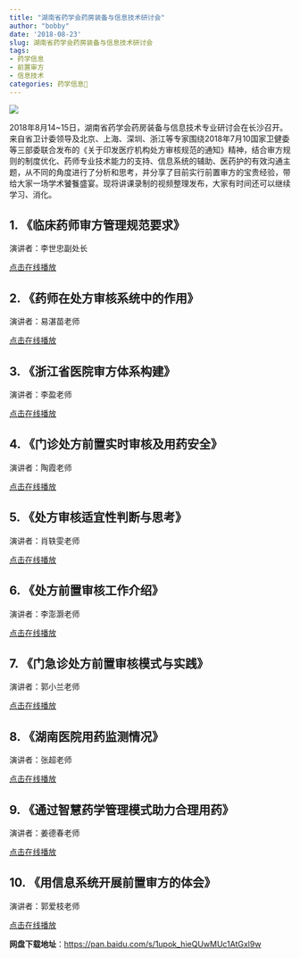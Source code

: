```yaml
---
title: "湖南省药学会药房装备与信息技术研讨会"
author: "bobby"
date: '2018-08-23'
slug: 湖南省药学会药房装备与信息技术研讨会
tags:
- 药学信息
- 前置审方
- 信息技术
categories: 药学信息
---
```

![](https://ws1.sinaimg.cn/large/8f5e6680gy1fujxabst5nj20hs0a00y9.jpg)

2018年8月14~15日，湖南省药学会药房装备与信息技术专业研讨会在长沙召开。来自省卫计委领导及北京、上海、深圳、浙江等专家围绕2018年7月10国家卫健委等三部委联合发布的《关于印发医疗机构处方审核规范的通知》精神，结合审方规则的制度优化、药师专业技术能力的支持、信息系统的辅助、医药护的有效沟通主题，从不同的角度进行了分析和思考，并分享了目前实行前置审方的宝贵经验，带给大家一场学术饕餮盛宴。现将讲课录制的视频整理发布，大家有时间还可以继续学习、消化。


## 1. 《临床药师审方管理规范要求》
演讲者：李世忠副处长

[点击在线播放](http://v.youku.com/v_show/id_XMzc5NDIyNDQ3Mg==.html?f=51872155&o=1)

## 2. 《药师在处方审核系统中的作用》
演讲者：易湛苗老师

[点击在线播放](http://v.youku.com/v_show/id_XMzc5NDIyNjAzMg==.html?f=51872155&o=1)

## 3. 《浙江省医院审方体系构建》
演讲者：李盈老师

[点击在线播放](http://v.youku.com/v_show/id_XMzc5NDIxMTkwMA==.html?f=51872155&o=1)

## 4. 《门诊处方前置实时审核及用药安全》
演讲者：陶霞老师

[点击在线播放](http://v.youku.com/v_show/id_XMzc5NDIyNTU4MA==.html?f=51872155&o=1)

## 5. 《处方审核适宜性判断与思考》
演讲者：肖轶雯老师

[点击在线播放](http://v.youku.com/v_show/id_XMzc5NDIyMzE2MA==.html?f=51872155&o=1)

## 6. 《处方前置审核工作介绍》
演讲者：李澎灏老师

[点击在线播放](http://v.youku.com/v_show/id_XMzc5NDIyMzE2OA==.html?f=51872155&o=1)

## 7. 《门急诊处方前置审核模式与实践》
演讲者：郭小兰老师

[点击在线播放](http://v.youku.com/v_show/id_XMzc5NDIyNTA5Ng==.html?f=51872155&o=1)

## 8. 《湖南医院用药监测情况》
演讲者：张超老师

[点击在线播放](http://v.youku.com/v_show/id_XMzc5NDIyMzEzNg==.html?f=51872155&o=1)

## 9. 《通过智慧药学管理模式助力合理用药》
演讲者：姜德春老师

[点击在线播放](http://v.youku.com/v_show/id_XMzc5NDIyNjEwNA==.html?f=51872155&o=1)

## 10. 《用信息系统开展前置审方的体会》
演讲者：郭爱枝老师

[点击在线播放](http://v.youku.com/v_show/id_XMzc5NDIxNDM0OA==.html?f=51872155&o=1)


**网盘下载地址**：https://pan.baidu.com/s/1upok_hieQUwMUc1AtGxl9w
